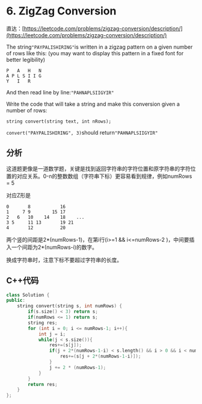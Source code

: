 # 6. ZigZag Conversion

直达：[https://leetcode.com/problems/zigzag-conversion/description/](https://leetcode.com/problems/zigzag-conversion/description/)

The string`"PAYPALISHIRING"`is written in a zigzag pattern on a given number of rows like this: \(you may want to display this pattern in a fixed font for better legibility\)

```
P   A   H   N
A P L S I I G
Y   I   R
```

And then read line by line:`"PAHNAPLSIIGYIR"`

Write the code that will take a string and make this conversion given a number of rows:

```
string convert(string text, int nRows);
```

`convert("PAYPALISHIRING", 3)`should return`"PAHNAPLSIIGYIR"`

## 分析

这道题更像是一道数学题，关键是找到返回字符串的字符位置和原字符串的字符位置的对应关系。0-n的整数数组（字符串下标）更容易看到规律，例如numRows = 5

对应Z形是

```
0       8           16
1     7 9        15 17
2   6   10    14    18    ...
3 5     11 13       19 21
4       12          20
```

两个竖的间距是2\*\(numRows-1\)，在第i行\(i&gt;=1 && i&lt;=numRows-2 \)，中间要插入一个间距为2\*\(numRows-i\)的数字。

换成字符串时，注意下标不要超过字符串的长度。

## C++代码

```cpp
class Solution {
public:
    string convert(string s, int numRows) {
        if(s.size() < 3) return s;
        if(numRows <= 1) return s;
        string res;
        for (int i = 0; i <= numRows-1; i++){
            int j = i;
            while(j < s.size()){
                res+=(s[j]);
                if(j + 2*(numRows-1-i) < s.length() && i > 0 && i < numRows - 1){
                    res+=(s[j + 2*(numRows-1-i)]);
                }
                j += 2 * (numRows-1);
            }
        }
        return res;   
    }
};
```



